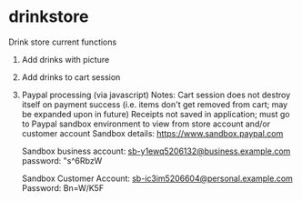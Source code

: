 # drinkstore
Drink store current functions
1. Add drinks with picture
2. Add drinks to cart session
3. Paypal processing (via javascript)
   Notes: Cart session does not destroy itself on payment success (i.e. items don't get removed from cart; may be expanded upon in future)
   Receipts not saved in application; must go to Paypal sandbox environment to view from store account and/or customer account
   Sandbox details:
   https://www.sandbox.paypal.com

   Sandbox business account:
   sb-y1ewq5206132@business.example.com
   password: "s^6RbzW

   Sandbox Customer Account:
   sb-ic3im5206604@personal.example.com
   Password: Bn=W/K5F
